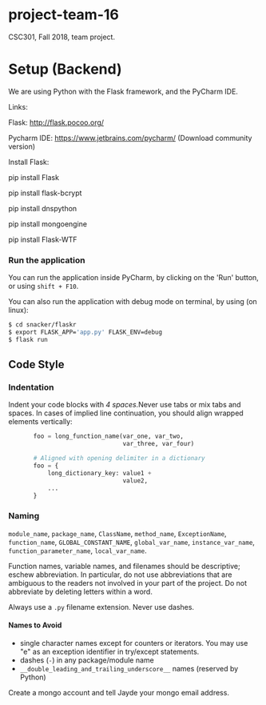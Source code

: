 # project-team-16
CSC301, Fall 2018, team project.

# Setup (Backend)

We are using Python with the Flask framework, and the PyCharm IDE.

Links:

Flask: http://flask.pocoo.org/

Pycharm IDE: https://www.jetbrains.com/pycharm/ (Download community version)

Install Flask:

pip install Flask

pip install flask-bcrypt

pip install dnspython

pip install mongoengine

pip install Flask-WTF

### Run the application

You can run the application inside PyCharm, by clicking on the 'Run' button, or using `shift + F10`.

You can also run the application with debug mode on terminal, by using (on linux):

```bash
$ cd snacker/flaskr
$ export FLASK_APP='app.py' FLASK_ENV=debug
$ flask run
```

## Code Style

### Indentation

Indent your code blocks with *4 spaces*.Never use tabs or mix tabs and spaces. In cases of implied line continuation, you should align wrapped elements vertically:
```python
       foo = long_function_name(var_one, var_two,
                                var_three, var_four)

       # Aligned with opening delimiter in a dictionary
       foo = {
           long_dictionary_key: value1 +
                                value2,
           ...
       }
```

### Naming

`module_name`,
`package_name`,
`ClassName`,
`method_name`,
`ExceptionName`,
`function_name`,
`GLOBAL_CONSTANT_NAME`,
`global_var_name`,
`instance_var_name`,
`function_parameter_name`,
`local_var_name`.

Function names, variable names, and filenames should be descriptive; eschew
abbreviation. In particular, do not use abbreviations that are ambiguous
to the readers not involved in your part of the project.
Do not abbreviate by deleting
letters within a word.

Always use a `.py` filename extension. Never use dashes.

#### Names to Avoid

-   single character names except for counters or iterators. You may use "e" as
    an exception identifier in try/except statements.
-   dashes (`-`) in any package/module name
-   `__double_leading_and_trailing_underscore__` names (reserved by Python)

Create a mongo account and tell Jayde your mongo email address.
